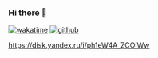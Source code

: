 ### Hi there 👋

[![wakatime](https://wakatime.com/badge/user/609e9763-1603-4ffa-b11a-a41d2d127805.svg)](https://wakatime.com/@609e9763-1603-4ffa-b11a-a41d2d127805)
[![github](https://img.shields.io/github/followers/tickflag?logo=github&style=plastic)](https://github.com/tickflag?tab=followers)

https://disk.yandex.ru/i/ph1eW4A_ZCOiWw

<!--
**tickflag/tickflag** is a ✨ _special_ ✨ repository because its `README.md` (this file) appears on your GitHub profile.
[](url)
Here are some ideas to get you started:

- 🔭 I’m currently working on ...
- 🌱 I’m currently learning ...
- 👯 I’m looking to collaborate on ...
- 🤔 I’m looking for help with ...
- 💬 Ask me about ...
- 📫 How to reach me: ...
- 😄 Pronouns: ...
- ⚡ Fun fact: ...
-->
